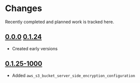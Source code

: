 # Changes
Recently completed and planned work is tracked here.

## [0.0.0](.) [0.1.24](.)
- Created early versions

## [0.1.25-1000](.)
- Added `aws_s3_bucket_server_side_encryption_configuration`
